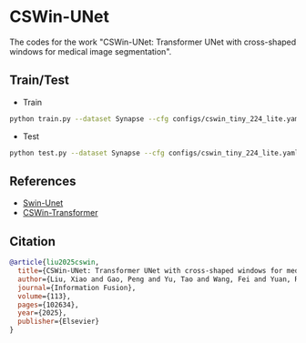 # CSWin-UNet
The codes for the work "CSWin-UNet: Transformer UNet with cross-shaped windows for medical image segmentation". 

## Train/Test

- Train

```bash
python train.py --dataset Synapse --cfg configs/cswin_tiny_224_lite.yaml --root_path your DATA_DIR --max_epochs 150 --output_dir your OUT_DIR  --img_size 224 --base_lr 0.05 --batch_size 24
```

- Test 

```bash
python test.py --dataset Synapse --cfg configs/cswin_tiny_224_lite.yaml --is_saveni --volume_path your DATA_DIR --output_dir your OUT_DIR --max_epoch 150 --base_lr 0.05 --img_size 224 --batch_size 24
```

## References
* [Swin-Unet](https://github.com/HuCaoFighting/Swin-Unet)
* [CSWin-Transformer](https://github.com/microsoft/CSWin-Transformer)

## Citation

```bibtex
@article{liu2025cswin,
  title={CSWin-UNet: Transformer UNet with cross-shaped windows for medical image segmentation},
  author={Liu, Xiao and Gao, Peng and Yu, Tao and Wang, Fei and Yuan, Ru-Yue},
  journal={Information Fusion},
  volume={113},
  pages={102634},
  year={2025},
  publisher={Elsevier}
}
```
